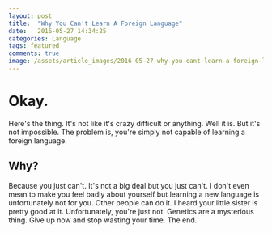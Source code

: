 ```yaml
---
layout: post
title:  "Why You Can't Learn A Foreign Language"
date:   2016-05-27 14:34:25
categories: Language
tags: featured
comments: true
image: /assets/article_images/2016-05-27-why-you-cant-learn-a-foreign-language/headache.png
---
```


# Okay.

Here's the thing. It's not like it's crazy difficult or anything. Well it is. But it's not impossible. The problem is, you're simply not capable of learning a foreign language.

## Why?

Because you just can't. It's not a big deal but you just can't. I don't even mean to make you feel badly about yourself but learning a new language is unfortunately not for you. Other people can do it. I heard your little sister is pretty good at it. Unfortunately, you're just not. Genetics are a mysterious thing. Give up now and stop wasting your time. The end.

[jekyll]:      http://jekyllrb.com
[jekyll-gh]:   https://github.com/jekyll/jekyll
[jekyll-help]: https://github.com/jekyll/jekyll-help
